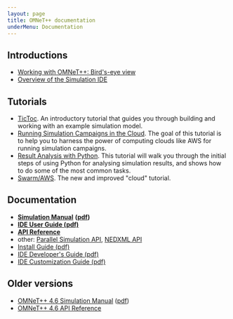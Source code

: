 ```yaml
---
layout: page
title: OMNeT++ documentation
underMenu: Documentation
---
```


## Introductions

* [Working with OMNeT++: Bird's-eye view](simulation-with-omnet)
* [Overview of the Simulation IDE](ide-overview)

## Tutorials

* [TicToc](https://docs.omnetpp.org/tutorials/tictoc/). An introductory tutorial that guides you through building and working with an example simulation model.
* [Running Simulation Campaigns in the Cloud](https://docs.omnetpp.org/tutorials/cloud/). The goal of this tutorial is to help you to harness the power of computing clouds like AWS for running simulation campaigns.
* [Result Analysis with Python](https://docs.omnetpp.org/tutorials/pandas/). This tutorial will walk you through the initial steps of using Python for analysing simulation results, and shows how to do some of the most common tasks.
* [Swarm/AWS](https://docs.omnetpp.org/tutorials/swarm/). The new and improved "cloud" tutorial.

## Documentation

* [**Simulation Manual**](/doc/omnetpp/manual) **([pdf](doc/omnetpp/SimulationManual.pdf))**
* [**IDE User Guide (pdf)**](/doc/omnetpp/UserGuide.pdf)
* [**API Reference**](/doc/omnetpp/api/index.html)
* other: [Parallel Simulation API](/doc/omnetpp/parsim-api/index.html), [NEDXML API](doc/omnetpp/nedxml-api/index.html)
* [Install Guide (pdf)](/doc/omnetpp/InstallGuide.pdf)
* [IDE Developer's Guide (pdf)](/doc/omnetpp/IDE-DevelopersGuide.pdf)
* [IDE Customization Guide (pdf)](/doc/omnetpp/IDE-CustomizationGuide.pdf)

## Older versions

* [OMNeT++ 4.6 Simulation Manual](/doc/omnetpp4/manual/usman.html) ([pdf](doc/omnetpp4/Manual.pdf))
* [OMNeT++ 4.6 API Reference](/doc/omnetpp4/api/index.html)
